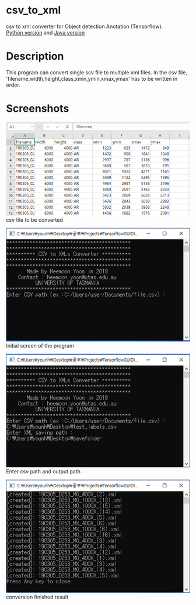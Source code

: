 # csv_to_xml
csv to xml converter for Object detection Anotation (Tensorflow).</br>
[Python version](https://github.com/boguss1225/csv_to_xml/blob/master/csv_to_xml.py) and [Java version](https://github.com/boguss1225/csv_to_xml/blob/master/csv_to_xml/src/csv_to_xml/main.java)

# Description
This program can convert single scv file to multiple xml files.
In the csv file, 'filename,width,height,class,xmin,ymin,xmax,ymax' has to be written in order.

# Screenshots
![picture](https://github.com/boguss1225/csv_to_xml/blob/master/csv_to_xml_screenshot/captureXMLconverter00.PNG)
csv file to be converted

![picture](https://github.com/boguss1225/csv_to_xml/blob/master/csv_to_xml_screenshot/captureXMLconverter01.PNG)
Initial screen of the program

![picture](https://github.com/boguss1225/csv_to_xml/blob/master/csv_to_xml_screenshot/captureXMLconverter02.png)
Enter csv path and output path

![picture](https://github.com/boguss1225/csv_to_xml/blob/master/csv_to_xml_screenshot/captureXMLconverter03.png)
conversion finished result


